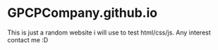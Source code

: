 # GPCPCompany.github.io
This is just a random website i will use to test html/css/js.
Any interest contact me :D

